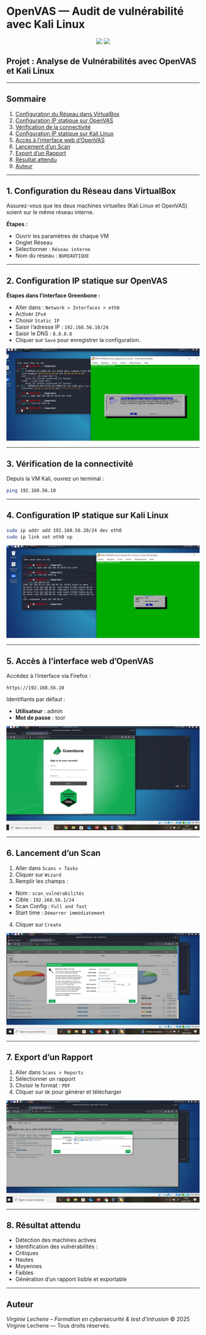 # OpenVAS — Audit de vulnérabilité avec Kali Linux

<p align="center">
<img src="https://img.shields.io/badge/license-MIT-blue.svg">
<img src="https://img.shields.io/badge/stability-stable-brightgreen">
</p>


## Projet : Analyse de Vulnérabilités avec OpenVAS et Kali Linux

---

## Sommaire
1. [Configuration du Réseau dans VirtualBox](#1-configuration-du-réseau-dans-virtualbox)
2. [Configuration IP statique sur OpenVAS](#2-configuration-ip-statique-sur-openvas)
3. [Vérification de la connectivité](#3-vérification-de-la-connectivité)
4. [Configuration IP statique sur Kali Linux](#4-configuration-ip-statique-sur-kali-linux)
5. [Accès à l’interface web d’OpenVAS](#5-accès-à-linterface-web-dopenvas)
6. [Lancement d’un Scan](#6-lancement-dun-scan)
7. [Export d’un Rapport](#7-export-dun-rapport)
8. [Résultat attendu](#8-résultat-attendu)
9. [Auteur](#auteur)

---

## 1. Configuration du Réseau dans VirtualBox

Assurez-vous que les deux machines virtuelles (Kali Linux et OpenVAS) soient sur le même réseau interne.

**Étapes :**
- Ouvrir les paramètres de chaque VM
- Onglet Réseau
- Sélectionner : `Réseau interne`
- Nom du réseau : `BUREAUTIQUE`

---

## 2. Configuration IP statique sur OpenVAS

**Étapes dans l’interface Greenbone :**
- Aller dans : `Network > Interfaces > eth0`
- Activer `IPv4`
- Choisir `Static IP`
- Saisir l’adresse IP : `192.168.56.10/24`
- Saisir le DNS : `8.8.8.8`
- Cliquer sur `Save` pour enregistrer la configuration.

![Vue de la configuration OpenVAS](Openvas.PNG)

---

## 3. Vérification de la connectivité

Depuis la VM Kali, ouvrez un terminal :

```bash
ping 192.168.56.10
```

---

## 4. Configuration IP statique sur Kali Linux

```bash
sudo ip addr add 192.168.56.20/24 dev eth0
sudo ip link set eth0 up
```

![Configuration IP statique sur Kali](openvas3.PNG)

---

## 5. Accès à l’interface web d’OpenVAS

Accédez à l’interface via Firefox :

```
https://192.168.56.10
```

Identifiants par défaut :

- **Utilisateur** : admin
- **Mot de passe** : toor

![Accès à l’interface web d’OpenVAS](openvas5.PNG)

---

## 6. Lancement d’un Scan

1. Aller dans `Scans > Tasks`
2. Cliquer sur `Wizard`
3. Remplir les champs :
- Nom : `scan_vulnérabilités`
- Cible : `192.168.56.1/24`
- Scan Config : `Full and fast`
- Start time : `Démarrer immédiatement`
4. Cliquer sur `Create`

![Lancement d’un Scan](openvas8.PNG)


---

## 7. Export d’un Rapport

1. Aller dans `Scans > Reports`
2. Sélectionner un rapport
3. Choisir le format : `PDF`
4. Cliquer sur `OK` pour générer et télécharger

![Export d’un Rapport](openvas9.PNG)

---

## 8. Résultat attendu

- Détection des machines actives
- Identification des vulnérabilités :
- Critiques
- Hautes
- Moyennes
- Faibles
- Génération d’un rapport lisible et exportable

---

## Auteur
*Virginie Lechene – Formation en cybersécurité & test d’intrusion*
© 2025 Virginie Lechene — Tous droits réservés.












